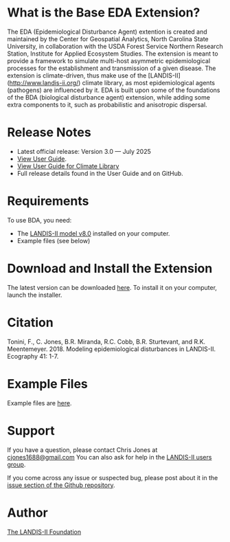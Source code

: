 # What is the Base EDA Extension?

The EDA (Epidemiological Disturbance Agent) extention is created and maintained by the Center for Geospatial Analytics, North Carolina State University, in collaboration with the USDA Forest Service Northern Research Station, Institute for Applied Ecosystem Studies. The extension is meant to provide a framework to simulate multi-host asymmetric epidemiological processes for the establishment and transmission of a given disease. The extension is climate-driven, thus make use of the [LANDIS-II] (http://www.landis-ii.org/) climate library, as most epidemiological agents (pathogens) are influenced by it. EDA is built upon some of the foundations of the BDA (biological disturbance agent) extension, while adding some extra components to it, such as probabilistic and anisotropic dispersal.

# Release Notes

- Latest official release: Version 3.0 — July 2025
- [View User Guide](https://github.com/LANDIS-II-Foundation/Extension-Base-EDA/blob/master/docs/LANDIS-II%20Epidemiological%20Disturbance%20Agent%20v3%20User%20Guide.pdf).
- [View User Guide for Climate Library](https://github.com/LANDIS-II-Foundation/Library-Climate/blob/master/docs/LANDIS-II%20Climate%20Library%20v5.0%20User%20Guide.pdf)
- Full release details found in the User Guide and on GitHub.

# Requirements

To use BDA, you need:

- The [LANDIS-II model v8.0](http://www.landis-ii.org/install) installed on your computer.
- Example files (see below)

# Download and Install the Extension

The latest version can be downloaded [here](https://github.com/LANDIS-II-Foundation/Extension-Base-EDA/blob/master/deploy/installer/LANDIS-II-V7%20Base%20EDA%203.0-setup.exe). To install it on your computer, launch the installer.

# Citation

Tonini, F., C. Jones, B.R. Miranda, R.C. Cobb, B.R. Sturtevant, and R.K. Meentemeyer.  2018.  Modeling epidemiological disturbances in LANDIS-II.  Ecography 41: 1-7.

# Example Files

Example files are [here](https://downgit.github.io/#/home?url=https://github.com/LANDIS-II-Foundation/Extension-Base-EDA/tree/master/tests/Core7.0-EDA30.0).

# Support

If you have a question, please contact Chris Jones at cjones1688@gmail.com 
You can also ask for help in the [LANDIS-II users group](http://www.landis-ii.org/users).

If you come across any issue or suspected bug, please post about it in the [issue section of the Github repository](https://github.com/LANDIS-II-Foundation/Extension-Base-EDA/issues).

# Author

[The LANDIS-II Foundation](http://www.landis-ii.org)
